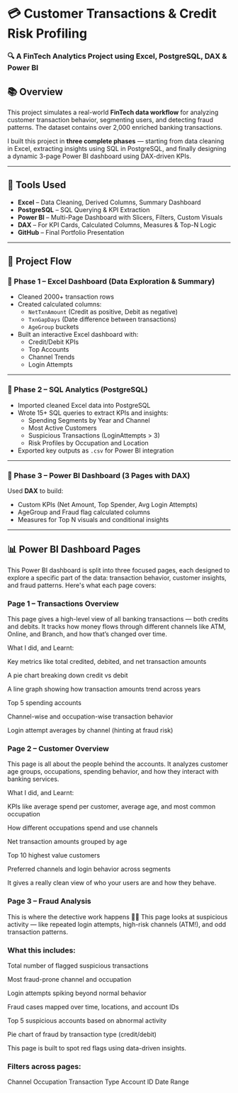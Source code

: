 # 💳 Customer Transactions & Credit Risk Profiling  
### 🔍 A FinTech Analytics Project using Excel, PostgreSQL, DAX & Power BI  


## 📚 Overview

This project simulates a real-world **FinTech data workflow** for analyzing customer transaction behavior, segmenting users, and detecting fraud patterns. The dataset contains over 2,000 enriched banking transactions.

I built this project in **three complete phases** — starting from data cleaning in Excel, extracting insights using SQL in PostgreSQL, and finally designing a dynamic 3-page Power BI dashboard using DAX-driven KPIs.

---

## 🚀 Tools Used

- **Excel** – Data Cleaning, Derived Columns, Summary Dashboard  
- **PostgreSQL** – SQL Querying & KPI Extraction  
- **Power BI** – Multi-Page Dashboard with Slicers, Filters, Custom Visuals  
- **DAX** – For KPI Cards, Calculated Columns, Measures & Top-N Logic  
- **GitHub** – Final Portfolio Presentation  

---

## 🧠 Project Flow
### 📍 Phase 1 – Excel Dashboard (Data Exploration & Summary)

- Cleaned 2000+ transaction rows
- Created calculated columns:
  - `NetTxnAmount` (Credit as positive, Debit as negative)
  - `TxnGapDays` (Date difference between transactions)
  - `AgeGroup` buckets
- Built an interactive Excel dashboard with:
  - Credit/Debit KPIs
  - Top Accounts
  - Channel Trends
  - Login Attempts

---

### 📍 Phase 2 – SQL Analytics (PostgreSQL)

- Imported cleaned Excel data into PostgreSQL
- Wrote 15+ SQL queries to extract KPIs and insights:
  - Spending Segments by Year and Channel
  - Most Active Customers
  - Suspicious Transactions (LoginAttempts > 3)
  - Risk Profiles by Occupation and Location
- Exported key outputs as `.csv` for Power BI integration

---

### 📍 Phase 3 – Power BI Dashboard (3 Pages with DAX)
Used **DAX** to build:
- Custom KPIs (Net Amount, Top Spender, Avg Login Attempts)
- AgeGroup and Fraud flag calculated columns
- Measures for Top N visuals and conditional insights

---

## 📊 Power BI Dashboard Pages

This Power BI dashboard is split into three focused pages, each designed to explore a specific part of the data: transaction behavior, customer insights, and fraud patterns. Here's what each page covers:

### Page 1 – Transactions Overview
This page gives a high-level view of all banking transactions — both credits and debits. It tracks how money flows through different channels like ATM, Online, and Branch, and how that’s changed over time.

What I did, and Learnt:

Key metrics like total credited, debited, and net transaction amounts

A pie chart breaking down credit vs debit

A line graph showing how transaction amounts trend across years

Top 5 spending accounts

Channel-wise and occupation-wise transaction behavior

Login attempt averages by channel (hinting at fraud risk)

### Page 2 – Customer Overview
This page is all about the people behind the accounts. It analyzes customer age groups, occupations, spending behavior, and how they interact with banking services.

What I did, and Learnt:


KPIs like average spend per customer, average age, and most common occupation

How different occupations spend and use channels

Net transaction amounts grouped by age

Top 10 highest value customers

Preferred channels and login behavior across segments

It gives a really clean view of who your users are and how they behave.

### Page 3 – Fraud Analysis
This is where the detective work happens 🕵️‍♀️
This page looks at suspicious activity — like repeated login attempts, high-risk channels (ATM!), and odd transaction patterns.

### What this includes:

Total number of flagged suspicious transactions

Most fraud-prone channel and occupation

Login attempts spiking beyond normal behavior

Fraud cases mapped over time, locations, and account IDs

Top 5 suspicious accounts based on abnormal activity

Pie chart of fraud by transaction type (credit/debit)

This page is built to spot red flags using data-driven insights.

### Filters across pages:
Channel
Occupation
Transaction Type
Account ID
Date Range
